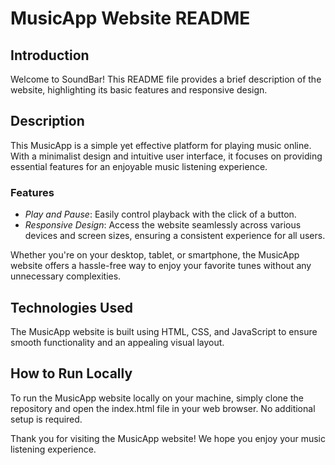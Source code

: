 # MusicApp Website README

## Introduction
Welcome to SoundBar! This README file provides a brief description of the website, highlighting its basic features and responsive design.

## Description
This MusicApp is a simple yet effective platform for playing music online. With a minimalist design and intuitive user interface, it focuses on providing essential features for an enjoyable music listening experience. 

### Features
- *Play and Pause*: Easily control playback with the click of a button.
- *Responsive Design*: Access the website seamlessly across various devices and screen sizes, ensuring a consistent experience for all users.

Whether you're on your desktop, tablet, or smartphone, the MusicApp website offers a hassle-free way to enjoy your favorite tunes without any unnecessary complexities.

## Technologies Used
The MusicApp website is built using HTML, CSS, and JavaScript to ensure smooth functionality and an appealing visual layout.

## How to Run Locally
To run the MusicApp website locally on your machine, simply clone the repository and open the index.html file in your web browser. No additional setup is required.

Thank you for visiting the MusicApp website! We hope you enjoy your music listening experience.
